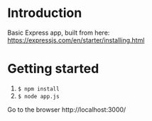 # Introduction
Basic Express app, built from here:
https://expressjs.com/en/starter/installing.html

# Getting started
1. `$ npm install`
2. `$ node app.js`

Go to the browser http://localhost:3000/